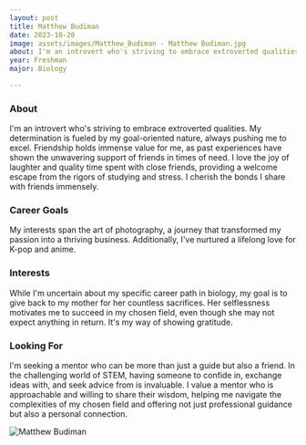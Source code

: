 ```yaml
---
layout: post
title: Matthew Budiman 
date: 2023-10-20
image: assets/images/Matthew_Budiman - Matthew Budiman.jpg
about: I'm an introvert who's striving to embrace extroverted qualities. My determination is fueled by my goal-oriented nature, always pushing me to excel. Friendship holds immense value for me, as past experiences have shown the unwavering support of friends in times of need. I love the joy of laughter and quality time spent with close friends, providing a welcome escape from the rigors of studying and stress. I cherish the bonds I share with friends immensely. 
year: Freshman
major: Biology 

---
```


### About

I'm an introvert who's striving to embrace extroverted qualities. My determination is fueled by my goal-oriented nature, always pushing me to excel. Friendship holds immense value for me, as past experiences have shown the unwavering support of friends in times of need. I love the joy of laughter and quality time spent with close friends, providing a welcome escape from the rigors of studying and stress. I cherish the bonds I share with friends immensely. 

### Career Goals

My interests span the art of photography, a journey that transformed my passion into a thriving business. Additionally, I've nurtured a lifelong love for K-pop and anime. 

### Interests

While I'm uncertain about my specific career path in biology, my goal is to give back to my mother for her countless sacrifices. Her selflessness motivates me to succeed in my chosen field, even though she may not expect anything in return. It's my way of showing gratitude.

### Looking For

I'm seeking a mentor who can be more than just a guide but also a friend. In the challenging world of STEM, having someone to confide in, exchange ideas with, and seek advice from is invaluable. I value a mentor who is approachable and willing to share their wisdom, helping me navigate the complexities of my chosen field and offering not just professional guidance but also a personal connection.

<div class="text-center my-5">
    <img src="https://sase-drexel.github.io/mentorship-2023/assets/images/Matthew_Budiman - Matthew Budiman.jpg" alt="Matthew Budiman" class="rounded post-img" />
</div>

